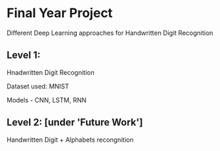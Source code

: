 # Final Year Project
Different Deep Learning approaches for Handwritten Digit Recognition 
## Level 1:
Hnadwritten Digit Recognition

Dataset used: MNIST 

Models - CNN, LSTM, RNN
## Level 2: [under 'Future Work']
Handwritten Digit + Alphabets recongnition 
